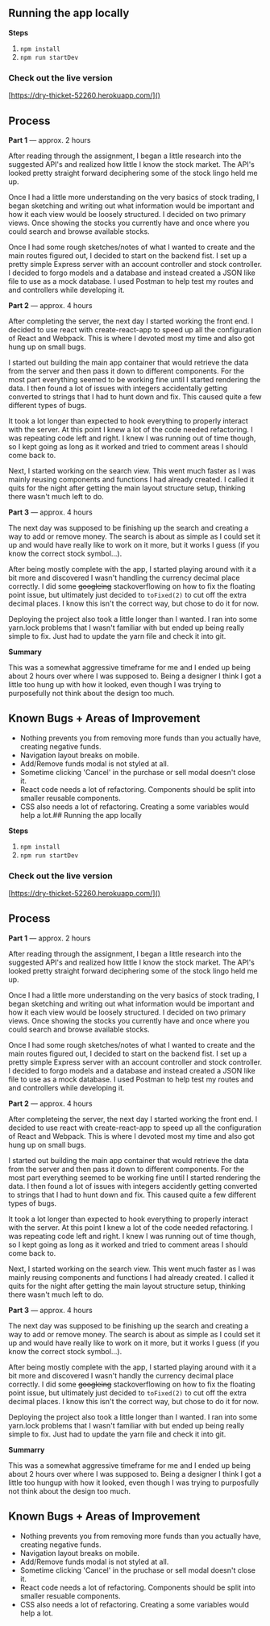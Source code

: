 ## Running the app locally

__Steps__
1) `npm install`
2) `npm run startDev`



### Check out the live version
[https://dry-thicket-52260.herokuapp.com/]()


## Process

__Part 1__ — approx. 2 hours

After reading through the assignment, I began a little research into the suggested API's and realized how little I know the stock market. The API's looked pretty straight forward deciphering some of the stock lingo held me up.

Once I had a little more understanding on the very basics of stock trading, I began sketching and writing out what information would be important and how it each view would be loosely structured. I decided on two primary views. Once showing the stocks you currently have and once where you could search and browse available stocks.

Once I had some rough sketches/notes of what I wanted to create and the main routes figured out, I decided to start on the backend fist. I set up a pretty simple Express server with an account controller and stock controller. I decided to forgo models and a database and instead created a JSON like file to use as a mock database. I used Postman to help test my routes and and controllers while developing it.


__Part 2__ — approx. 4 hours

After completing the server, the next day I started working the front end. I decided to use react with create-react-app to speed up all the configuration of React and Webpack. This is where I devoted most my time and also got hung up on small bugs.

I started out building the main app container that would retrieve the data from the server and then pass it down to different components. For the most part everything seemed to be working fine until I started rendering the data. I then found a lot of issues with integers accidentally getting converted to strings that I had to hunt down and fix. This caused quite a few different types of bugs.

It took a lot longer than expected to hook everything to properly interact with the server. At this point I knew a lot of the code needed refactoring. I was repeating code left and right. I knew I was running out of time though, so I kept going as long as it worked and tried to comment areas I should come back to.

Next, I started working on the search view. This went much faster as I was mainly reusing components and functions I had already created. I called it quits for the night after getting the main layout structure setup, thinking there wasn't much left to do.

__Part 3__ — approx. 4 hours

The next day was supposed to be finishing up the search and creating a way to add or remove money. The search is about as simple as I could set it up and would have really like to work on it more, but it works I guess (if you know the correct stock symbol...).

After being mostly complete with the app, I started playing around with it a bit more and discovered I wasn't handling the currency decimal place correctly. I did some ~~googleing~~ stackoverflowing on how to fix the floating point issue, but ultimately just decided to `toFixed(2)` to cut off the extra decimal places. I know this isn't the correct way, but chose to do it for now.

Deploying the project also took a little longer than I wanted. I ran into some yarn.lock problems that I wasn't familiar with but ended up being really simple to fix. Just had to update the yarn file and check it into git.

__Summary__

This was a somewhat aggressive timeframe for me and I ended up being about 2 hours over where I was supposed to. Being a designer I think I got a little too hung up with how it looked, even though I was trying to purposefully not think about the design too much.

## Known Bugs + Areas of Improvement
- Nothing prevents you from removing more funds than you actually have, creating negative funds.
- Navigation layout breaks on mobile.
- Add/Remove funds modal is not styled at all.
- Sometime clicking 'Cancel' in the purchase or sell modal doesn't close it.
- React code needs a lot of refactoring. Components should be split into smaller reusable components.
- CSS also needs a lot of refactoring. Creating a some variables would help a lot.## Running the app locally

__Steps__
1) `npm install`
2) `npm run startDev`



### Check out the live version
[https://dry-thicket-52260.herokuapp.com/]()


## Process

__Part 1__ — approx. 2 hours

After reading through the assignment, I began a little research into the suggested API's and realized how little I know the stock market. The API's looked pretty straight forward deciphering some of the stock lingo held me up.

Once I had a little more understanding on the very basics of stock trading, I began sketching and writing out what information would be important and how it each view would be loosely structured. I decided on two primary views. Once showing the stocks you currently have and once where you could search and browse available stocks.

Once I had some rough sketches/notes of what I wanted to create and the main routes figured out, I decided to start on the backend fist. I set up a pretty simple Express server with an account controller and stock controller. I decided to forgo models and a database and instead created a JSON like file to use as a mock database. I used Postman to help test my routes and and controllers while developing it.


__Part 2__ — approx. 4 hours

After completeing the server, the next day I started working the front end. I decided to use react with create-react-app to speed up all the configuration of React and Webpack. This is where I devoted most my time and also got hung up on small bugs.

I started out building the main app container that would retrieve the data from the server and then pass it down to different components. For the most part everything seemed to be working fine until I started rendering the data. I then found a lot of issues with integers accidently getting converted to strings that I had to hunt down and fix. This caused quite a few different types of bugs.

It took a lot longer than expected to hook everything to properly interact with the server. At this point I knew a lot of the code needed refactoring. I was repeating code left and right. I knew I was running out of time though, so I kept going as long as it worked and tried to comment areas I should come back to.

Next, I started working on the search view. This went much faster as I was mainly reusing components and functions I had already created. I called it quits for the night after getting the main layout structure setup, thinking there wasn't much left to do.

__Part 3__ — approx. 4 hours

The next day was supposed to be finishing up the search and creating a way to add or remove money. The search is about as simple as I could set it up and would have really like to work on it more, but it works I guess (if you know the correct stock symbol...).

After being mostly complete with the app, I started playing around with it a bit more and discovered I wasn't handly the currency decimal place correctly. I did some ~~googleing~~ stackoverflowing on how to fix the floating point issue, but ultimately just decided to `toFixed(2)` to cut off the extra decimal places. I know this isn't the correct way, but chose to do it for now.

Deploying the project also took a little longer than I wanted. I ran into some yarn.lock problems that I wasn't familiar with but ended up being really simple to fix. Just had to update the yarn file and check it into git.

__Summarry__

This was a somewhat aggressive timeframe for me and I ended up being about 2 hours over where I was supposed to. Being a designer I think I got a little too hungup with how it looked, even though I was trying to purposfully not think about the design too much.

## Known Bugs + Areas of Improvement
- Nothing prevents you from removing more funds than you actually have, creating negative funds.
- Navigation layout breaks on mobile.
- Add/Remove funds modal is not styled at all.
- Sometime clicking 'Cancel' in the pruchase or sell modal doesn't close it.
- React code needs a lot of refactoring. Components should be split into smaller resuable components.
- CSS also needs a lot of refactoring. Creating a some variables would help a lot.
